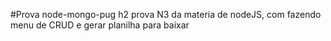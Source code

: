 #Prova node-mongo-pug
h2 prova N3 da materia de nodeJS, com fazendo menu de CRUD e gerar planilha para baixar
